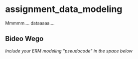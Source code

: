 # assignment_data_modeling
Mmmmm.... dataaaaa....

## Bideo Wego

*Include your ERM modeling "pseudocode" in the space below*


